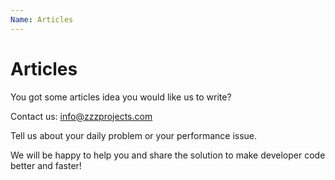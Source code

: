 ```yaml
---
Name: Articles
---
```


# Articles

You got some articles idea you would like us to write?

Contact us: <a href="mailto:info@zzzprojects.com">info@zzzprojects.com</a>

Tell us about your daily problem or your performance issue.

We will be happy to help you and share the solution to make developer code better and faster!

